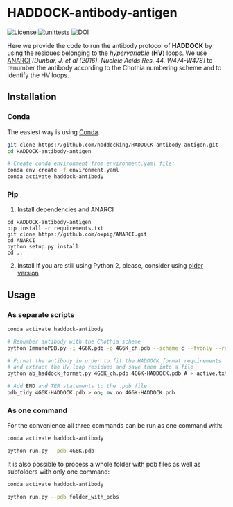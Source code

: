 # HADDOCK-antibody-antigen

[![License](https://img.shields.io/badge/License-Apache%202.0-yellowgreen.svg)](https://opensource.org/licenses/Apache-2.0)
[![unittests](https://github.com/haddocking/HADDOCK-antibody-antigen/actions/workflows/main.yml/badge.svg)](https://github.com/haddocking/HADDOCK-antibody-antigen/actions/workflows/main.yml)
[![DOI](https://zenodo.org/badge/241584375.svg)](https://zenodo.org/badge/latestdoi/241584375)

Here we provide the code to run the antibody protocol of **HADDOCK** by using the residues belonging to the _hypervariable_ (**HV**) loops.
We use [ANARCI](http://opig.stats.ox.ac.uk/webapps/newsabdab/sabpred/anarci/) _[Dunbar, J. et al (2016). Nucleic Acids Res. 44. W474-W478]_ to renumber the antibody according to the Chothia numbering scheme and to identify the HV loops.

## Installation

### Conda

The easiest way is using [Conda](https://docs.conda.io/en/latest/miniconda.html).

```bash
git clone https://github.com/haddocking/HADDOCK-antibody-antigen.git
cd HADDOCK-antibody-antigen

# Create conda environment from environment.yaml file:
conda env create -f environment.yaml
conda activate haddock-antibody
```

### Pip
1. Install dependencies and ANARCI
```
cd HADDOCK-antibody-antigen
pip install -r requirements.txt
git clone https://github.com/oxpig/ANARCI.git
cd ANARCI
python setup.py install
cd ..
```
2. Install 
If you are still using Python 2, please, consider using [older version](https://github.com/haddocking/HADDOCK-antibody-antigen/releases/tag/2020-first-release)

## Usage

### As separate scripts

```bash
conda activate haddock-antibody

# Renumber antibody with the Chothia scheme
python ImmunoPDB.py -i 4G6K.pdb -o 4G6K_ch.pdb --scheme c --fvonly --rename --splitscfv

# Format the antibody in order to fit the HADDOCK format requirements
# and extract the HV loop residues and save them into a file
python ab_haddock_format.py 4G6K_ch.pdb 4G6K-HADDOCK.pdb A > active.txt

# Add END and TER statements to the .pdb file
pdb_tidy 4G6K-HADDOCK.pdb > oo; mv oo 4G6K-HADDOCK.pdb
```

### As one command

For the convenience all three commands can be run as one command with:

```bash
conda activate haddock-antibody

python run.py --pdb 4G6K.pdb
```

It is also possible to process a whole folder with pdb files as well as subfolders with only one command:

```bash
conda activate haddock-antibody

python run.py --pdb folder_with_pdbs
```